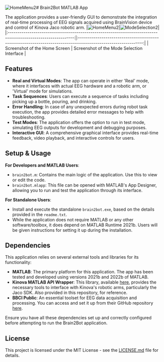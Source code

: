 ![HomeMenu2](https://github.com/heybshin/brain2bot-matlab-app/assets/57985020/f4aec537-ad83-4c38-bb01-c3090e803eaf)# Brain2Bot MATLAB App

The application provides a user-friendly GUI to demonstrate the integration of real-time processing of EEG signals acquired using BrainVision device and control of Kinova Jaco robotic arm.
|![HomeMenu2](https://github.com/heybshin/brain2bot-matlab-app/assets/57985020/23085520-d277-40cc-b0ca-d640608cbcb9)|![ModeSelection2](https://github.com/heybshin/brain2bot-matlab-app/assets/57985020/3e50f430-0ca0-4c0d-85c8-d31eda3e75b8)|
|:---------------------------------------------------------------------------------------------------------------:|:---------------------------------------------------------------------------------------------------------------:|
| Screenshot of the Home Screen                                                                                   | Screenshot of the Mode Selection Interface                                                                     |

## Features

- **Real and Virtual Modes**: The app can operate in either 'Real' mode, where it interfaces with actual EEG hardware and a robotic arm, or 'Virtual' mode for simulations.
- **Task Sequences**: Users can execute a sequence of tasks including picking up a bottle, pouring, and drinking.
- **Error Handling**: In case of any unexpected errors during robot task execution, the app provides detailed error messages to help with troubleshooting.
- **Test Modes**: The application offers the option to run in test mode, simulating EEG outputs for development and debugging purposes.
- **Interactive GUI**: A comprehensive graphical interface provides real-time feedback, video playback, and interactive controls for users.

## Setup & Usage

**For Developers and MATLAB Users**:
- `brain2bot.m`: Contains the main logic of the application. Use this to view or edit the code.
- `brain2bot.mlapp`: This file can be opened with MATLAB's App Designer, allowing you to run and test the application through its interface.

**For Standalone Users**:
- Install and execute the standalone `brain2bot.exe`, based on the details provided in the `readme.txt`. 
- While the application does not require MATLAB or any other software/toolbox, it does depend on MATLAB Runtime 2021b. Users will be given instructions for setting it up during the installation.

## Dependencies

This application relies on several external tools and libraries for its functionality:

- **MATLAB**: The primary platform for this application. The app has been tested and developed using versions 2021b and 2022b of MATLAB.
- **Kinova MATLAB API Wrapper**: This library, available [here](https://github.com/Kinovarobotics/matlab_Kinovaapi_wrapper), provides the necessary tools to interface with Kinova's robotic arms, particularly the Jaco SDK. Also provided in this repository, for reference.
- **BBCI Public**: An essential toolset for EEG data acquisition and processing. You can access and set it up from their GitHub repository [here](https://github.com/bbci/bbci_public).

Ensure you have all these dependencies set up and correctly configured before attempting to run the Brain2Bot application.

## License

This project is licensed under the MIT License - see the [LICENSE.md](LICENSE.md) file for details.
